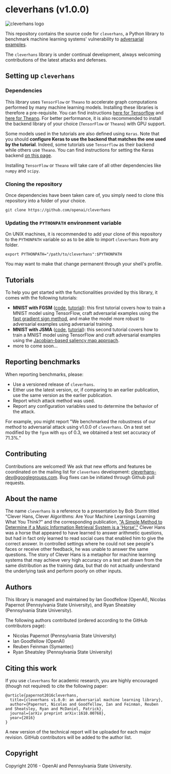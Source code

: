 # cleverhans (v1.0.0)

<img src="https://github.com/openai/cleverhans/blob/master/logo.png?raw=true" alt="cleverhans logo">

This repository contains the source code for `cleverhans`, a Python library to
benchmark machine learning systems' vulnerability to
[adversarial examples](http://karpathy.github.io/2015/03/30/breaking-convnets/).

The `cleverhans` library is under continual development, always welcoming
contributions of the latest attacks and defenses.

## Setting up `cleverhans`

### Dependencies

This library uses `TensorFlow` or `Theano` to accelerate graph 
computations performed by many machine learning models. 
Installing these libraries is therefore a pre-requisite. 
You can find instructions 
[here for Tensorflow](https://www.tensorflow.org/get_started/os_setup)
and [here for Theano](http://deeplearning.net/software/theano/install.html).
For better performance, it is also recommended to install the
backend library of your choice (`TensorFlow` or `Theano`) with GPU support.

Some models used in the tutorials are also defined using `Keras`.
Note that you should **configure Keras to use the backend that matches
the one used by the tutorial**. Indeed, some tutorials use `Tensorflow`
as their backend while others use `Theano`. You
can find instructions for
setting the Keras backend [on this page](https://keras.io/backend/). 

Installing `TensorFlow` or `Theano` will
take care of all other dependencies like `numpy` and `scipy`.

### Cloning the repository 

Once dependencies have been taken care of, you simply need to clone
this repository into a folder of your choice. 

```
git clone https://github.com/openai/cleverhans
```

### Updating the `PYTHONPATH` environment variable

On UNIX machines, it is recommended to add your clone of this repository to the
`PYTHONPATH` variable so as to be able to import `cleverhans` from any folder.

```
export PYTHONPATH="/path/to/cleverhans":$PYTHONPATH
```

You may want to make that change permanent through your shell's profile.

## Tutorials

To help you get started with the functionalities provided by this library, it
comes with the following tutorials:
* **MNIST with FGSM** ([code](tutorials/mnist_tutorial.py), [tutorial](tutorials/mnist_tutorial.md)): this first
tutorial covers how to train a MNIST model using TensorFlow,
craft adversarial examples using the [fast gradient sign method](https://arxiv.org/abs/1412.6572), 
and make the model more robust to adversarial
examples using adversarial training.
* **MNIST with JSMA** ([code](tutorials/mnist_tutorial_jsma.py), [tutorial](tutorials/mnist_tutorial_jsma.md)): this second
tutorial covers how to train a MNIST model using TensorFlow and
craft adversarial examples using the [Jacobian-based saliency map approach](https://arxiv.org/abs/1511.07528). 
* more to come soon...
 
## Reporting benchmarks

When reporting benchmarks, please:
* Use a versioned release of `cleverhans`.
* Either use the latest version, or, if comparing to an earlier publication, use the same version as the earlier publication.
* Report which attack method was used.
* Report any configuration variables used to determine the behavior of the attack.

For example, you might report "We benchmarked the robustness of our method to adversarial attack using v1.0.0 of `cleverhans`. On a test set modified by the `fgsm` with `eps` of 0.3, we obtained a test set accuracy of 71.3%."

## Contributing

Contributions are welcomed! We ask that new efforts and features be coordinated
on the mailing list for `cleverhans` development: [cleverhans-dev@googlegroups.com](https://groups.google.com/forum/#!forum/cleverhans-dev). 
Bug fixes can be initiated through Github pull requests.

## About the name

The name `cleverhans` is a reference to a presentation by Bob Sturm titled “Clever Hans, Clever Algorithms: Are Your Machine Learnings Learning What You Think?" and the corresponding publication, ["A Simple Method to Determine if a Music Information Retrieval System is a 'Horse'."](http://ieeexplore.ieee.org/document/6847693/) Clever Hans was a horse that appeared to have learned to answer arithmetic questions, but had in fact only learned to read social cues that enabled him to give the correct answer. In controlled settings where he could not see people's faces or receive other feedback, he was unable to answer the same questions. The story of Clever Hans is a metaphor for machine learning systems that may achieve very high accuracy on a test set drawn from the same distribution as the training data, but that do not actually understand the underlying task and perform poorly on other inputs.

## Authors

This library is managed and maintained by Ian Goodfellow (OpenAI),
Nicolas Papernot (Pennsylvania State University), and
Ryan Sheatsley (Pennsylvania State University).

The following authors contributed (ordered according to the GitHub contributors page):
* Nicolas Papernot (Pennsylvania State University)
* Ian Goodfellow (OpenAI)
* Reuben Feinman (Symantec)
* Ryan Sheatsley (Pennsylvania State University)

## Citing this work

If you use `cleverhans` for academic research, you are highly encouraged 
(though not required) to cite the following paper:

```
@article{papernot2016cleverhans,
  title={cleverhans v1.0.0: an adversarial machine learning library},
  author={Papernot, Nicolas and Goodfellow, Ian and Feinman, Reuben and Sheatsley, Ryan and McDaniel, Patrick},
  journal={arXiv preprint arXiv:1610.00768},
  year={2016}
}
```

A new version of the technical report will be uploaded for each major
revision. GitHub contributors will be added to the author list.

## Copyright

Copyright 2016 - OpenAI and Pennsylvania State University.
